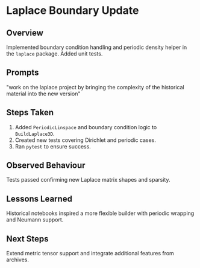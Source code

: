 # Laplace Boundary Update

## Overview
Implemented boundary condition handling and periodic density helper in the `laplace` package. Added unit tests.

## Prompts
"work on the laplace project by bringing the complexity of the historical material into the new version"

## Steps Taken
1. Added `PeriodicLinspace` and boundary condition logic to `BuildLaplace3D`.
2. Created new tests covering Dirichlet and periodic cases.
3. Ran `pytest` to ensure success.

## Observed Behaviour
Tests passed confirming new Laplace matrix shapes and sparsity.

## Lessons Learned
Historical notebooks inspired a more flexible builder with periodic wrapping and Neumann support.

## Next Steps
Extend metric tensor support and integrate additional features from archives.
